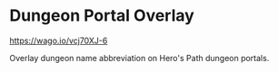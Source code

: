 # Dungeon Portal Overlay

https://wago.io/vcj70XJ-6

Overlay dungeon name abbreviation on Hero's Path dungeon portals.
